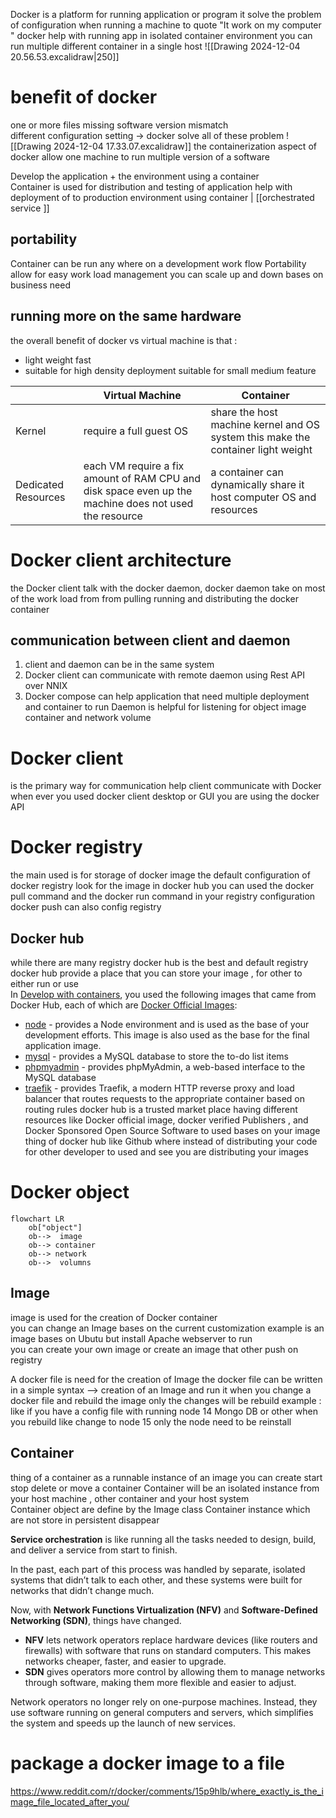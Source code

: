 Docker is a platform for running application or program  it solve the problem of configuration when running a machine  to quote "It work on my computer "
docker help with running app in isolated container environment 
you can run multiple different container in a single host 
![[Drawing 2024-12-04 20.56.53.excalidraw|250]]
# benefit of docker  
one or more files missing 
software version mismatch  
different configuration setting 
-> docker solve all of these problem 
![[Drawing 2024-12-04 17.33.07.excalidraw]] 
the containerization aspect of docker allow one machine to run multiple version of a software 

Develop the application + the environment using a container  
Container is used for distribution and testing of application 
help with deployment of to production environment using  container  | [[orchestrated service ]]

## portability 
Container can be run any where on a development work flow 
Portability  allow for easy work load management you can scale up and down   bases on business need  

## running more on the same hardware 
the overall benefit of docker vs virtual machine is that : 
- light weight  fast 
- suitable for high density deployment suitable for  small medium feature 

|                     | Virtual Machine                                                                                       | Container                                                                        |
| ------------------- | ----------------------------------------------------------------------------------------------------- | -------------------------------------------------------------------------------- |
| Kernel              | require a full guest OS                                                                               | share the host machine kernel and OS system this make the container light weight |
| Dedicated Resources | each VM require a fix amount of RAM CPU and disk space even up the machine does not used the resource | a container can dynamically share it host computer OS and resources              |



# Docker client  architecture 
the Docker client talk with the docker daemon,  docker daemon take on most of the work load from  from pulling running  and distributing the docker container  
## communication between client and daemon  
1.  client and daemon can be in the same system 
2. Docker client can communicate with  remote daemon using  Rest API over NNIX 
3. Docker compose  can help application that need multiple deployment and container to  run 
Daemon is helpful for listening for  object image  container  and network volume 
# Docker  client  
is the primary way for communication 
help client communicate with Docker 
when ever you used docker client desktop or GUI  you are using the docker API 
# Docker registry  
the main used  is for storage of docker image 
the default configuration of docker registry  look for the image in docker hub 
you can used the docker pull command and the docker run command in your registry configuration  
docker push can also config registry 

## Docker hub 
while there are many registry docker hub is the best and default registry      docker hub provide a place that you can store your image  ,  for other to either run  or use  
In [Develop with containers](https://docs.docker.com/get-started/introduction/develop-with-containers/), you used the following images that came from Docker Hub, each of which are [Docker Official Images](https://docs.docker.com/trusted-content/official-images/):

- [node](https://hub.docker.com/_/node) - provides a Node environment and is used as the base of your development efforts. This image is also used as the base for the final application image.
- [mysql](https://hub.docker.com/_/mysql) - provides a MySQL database to store the to-do list items
- [phpmyadmin](https://hub.docker.com/_/phpmyadmin) - provides phpMyAdmin, a web-based interface to the MySQL database
- [traefik](https://hub.docker.com/_/traefik) - provides Traefik, a modern HTTP reverse proxy and load balancer that routes requests to the appropriate container based on routing rules
docker hub is a trusted market place having different resources like Docker official image,   docker verified  Publishers  , and  Docker Sponsored Open  Source  Software   to used bases on your image  
thing of docker hub like Github where instead of distributing your code for other developer to used and see you are distributing your images  
# Docker object 
```mermaid  
flowchart LR   
	ob["object"]
	ob-->  image 
	ob--> container 
	ob--> network 
	ob-->  volumns 
```



## Image  
image is used for the creation of Docker container   
you can change an Image bases on the current customization 
example is an image bases on Ubutu  but install  Apache webserver  to run  
you can create  your own image or create  an image that other push on registry  

A docker file is need for the creation of Image  the docker file can be written in a simple syntax --> creation of an Image and run it 
when you change a docker file and rebuild the image only the changes will be rebuild 
example : like if you have a config file with running node 14 Mongo DB or other when you rebuild like change to node 15 only the node need to be reinstall 

## Container 
thing of a container as a runnable instance of an image 
you can create start stop delete or move a container 
Container will be an isolated instance from your host machine , other container and your host system  
Container  object are define by the  Image class 
Container instance which are not store  in persistent disappear 













**Service orchestration** is like running all the tasks needed to design, build, and deliver a service from start to finish.

In the past, each part of this process was handled by separate, isolated systems that didn’t talk to each other, and these systems were built for networks that didn’t change much.

Now, with **Network Functions Virtualization (NFV)** and **Software-Defined Networking (SDN)**, things have changed.

- **NFV** lets network operators replace hardware devices (like routers and firewalls) with software that runs on standard computers. This makes networks cheaper, faster, and easier to upgrade.
- **SDN** gives operators more control by allowing them to manage networks through software, making them more flexible and easier to adjust.

Network operators no longer rely on one-purpose machines. Instead, they use software running on general computers and servers, which simplifies the system and speeds up the launch of new services.



# package a docker image to a file 
https://www.reddit.com/r/docker/comments/15p9hlb/where_exactly_is_the_image_file_located_after_you/
